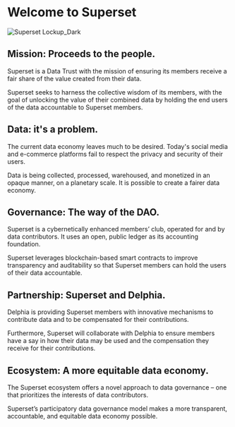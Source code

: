 # Welcome to Superset

![Superset Lockup_Dark](https://user-images.githubusercontent.com/10465438/222925087-4e5362f4-f266-4dfe-a118-e34b9f7dc59f.png)

## Mission: Proceeds to the people. 

Superset is a Data Trust with the mission of ensuring its members receive a fair share of the value created from their data.

Superset seeks to harness the collective wisdom of its members, with the goal of unlocking the value of their combined data by holding the end users of the data accountable to Superset members.

## Data: it's a problem.
The current data economy leaves much to be desired. Today's social media and e-commerce platforms fail to respect the privacy and security of their users.

Data is being collected, processed, warehoused, and monetized in an opaque manner, on a planetary scale. It is possible to create a fairer data economy.

## Governance: The way of the DAO.

Superset is a cybernetically enhanced members’ club, operated for and by data contributors. It uses an open, public ledger as its accounting foundation.

Superset leverages blockchain-based smart contracts to improve transparency and auditability so that Superset members can hold the users of their data accountable.

## Partnership: Superset and Delphia.

Delphia is providing Superset members with innovative mechanisms to contribute data and to be compensated for their contributions.

Furthermore, Superset will collaborate with Delphia to ensure members have a say in how their data may be used and the compensation they receive for their contributions.

## Ecosystem: A more equitable data economy.

The Superset ecosystem offers a novel approach to data governance – one that prioritizes the interests of data contributors.

Superset’s participatory data governance model makes a more transparent, accountable, and equitable data economy possible.
